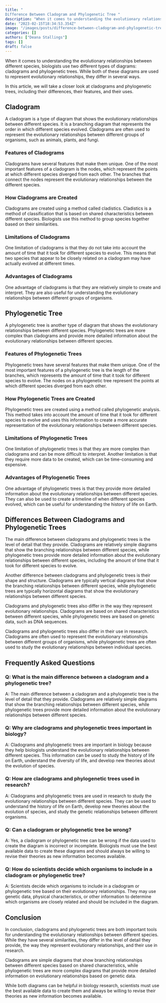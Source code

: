 ```yaml
---
title: "
Difference Between Cladogram and Phylogenetic Tree "
description: "When it comes to understanding the evolutionary relationships between different species, biologists use two different types of diagrams: cladograms an"
date: "2023-02-15T18:34:53.354Z"
image: "/images/posts/difference-between-cladogram-and-phylogenetic-tree-780x468.jpg"
categories: []
authors: ["Deana Stallings"]
tags: []
draft: false
---
```


When it comes to understanding the evolutionary relationships between different species, biologists use two different types of diagrams: cladograms and phylogenetic trees. While both of these diagrams are used to represent evolutionary relationships, they differ in several ways. 

In this article, we will take a closer look at cladograms and phylogenetic trees, including their differences, their features, and their uses.

## Cladogram

A cladogram is a type of diagram that shows the evolutionary relationships between different species. It is a branching diagram that represents the order in which different species evolved. Cladograms are often used to represent the evolutionary relationships between different groups of organisms, such as animals, plants, and fungi.

### Features of Cladograms

Cladograms have several features that make them unique. One of the most important features of a cladogram is the nodes, which represent the points at which different species diverged from each other. The branches that connect the nodes represent the evolutionary relationships between the different species.

### How Cladograms are Created

Cladograms are created using a method called cladistics. Cladistics is a method of classification that is based on shared characteristics between different species. Biologists use this method to group species together based on their similarities.

### Limitations of Cladograms

One limitation of cladograms is that they do not take into account the amount of time that it took for different species to evolve. This means that two species that appear to be closely related on a cladogram may have actually evolved at different times.

### Advantages of Cladograms

One advantage of cladograms is that they are relatively simple to create and interpret. They are also useful for understanding the evolutionary relationships between different groups of organisms.

## Phylogenetic Tree

A phylogenetic tree is another type of diagram that shows the evolutionary relationships between different species. Phylogenetic trees are more complex than cladograms and provide more detailed information about the evolutionary relationships between different species.

### Features of Phylogenetic Trees

Phylogenetic trees have several features that make them unique. One of the most important features of a phylogenetic tree is the length of the branches, which represents the amount of time that it took for different species to evolve. The nodes on a phylogenetic tree represent the points at which different species diverged from each other.

### How Phylogenetic Trees are Created

Phylogenetic trees are created using a method called phylogenetic analysis. This method takes into account the amount of time that it took for different species to evolve and uses this information to create a more accurate representation of the evolutionary relationships between different species.

### Limitations of Phylogenetic Trees

One limitation of phylogenetic trees is that they are more complex than cladograms and can be more difficult to interpret. Another limitation is that they require more data to be created, which can be time-consuming and expensive.

### Advantages of Phylogenetic Trees

One advantage of phylogenetic trees is that they provide more detailed information about the evolutionary relationships between different species. They can also be used to create a timeline of when different species evolved, which can be useful for understanding the history of life on Earth.

## Differences Between Cladograms and Phylogenetic Trees

The main difference between cladograms and phylogenetic trees is the level of detail that they provide. Cladograms are relatively simple diagrams that show the branching relationships between different species, while phylogenetic trees provide more detailed information about the evolutionary relationships between different species, including the amount of time that it took for different species to evolve.

Another difference between cladograms and phylogenetic trees is their shape and structure. Cladograms are typically vertical diagrams that show the branching relationships between different species, while phylogenetic trees are typically horizontal diagrams that show the evolutionary relationships between different species.

Cladograms and phylogenetic trees also differ in the way they represent evolutionary relationships. Cladograms are based on shared characteristics between different species, while phylogenetic trees are based on genetic data, such as DNA sequences.

Cladograms and phylogenetic trees also differ in their use in research. Cladograms are often used to represent the evolutionary relationships between different groups of organisms, while phylogenetic trees are often used to study the evolutionary relationships between individual species.

## Frequently Asked Questions

### Q: What is the main difference between a cladogram and a phylogenetic tree?

A: The main difference between a cladogram and a phylogenetic tree is the level of detail that they provide. Cladograms are relatively simple diagrams that show the branching relationships between different species, while phylogenetic trees provide more detailed information about the evolutionary relationships between different species.

### Q: Why are cladograms and phylogenetic trees important in biology?

A: Cladograms and phylogenetic trees are important in biology because they help biologists understand the evolutionary relationships between different species. This information can be used to study the history of life on Earth, understand the diversity of life, and develop new theories about the evolution of species.

### Q: How are cladograms and phylogenetic trees used in research?

A: Cladograms and phylogenetic trees are used in research to study the evolutionary relationships between different species. They can be used to understand the history of life on Earth, develop new theories about the evolution of species, and study the genetic relationships between different organisms.

### Q: Can a cladogram or phylogenetic tree be wrong?

A: Yes, a cladogram or phylogenetic tree can be wrong if the data used to create the diagram is incorrect or incomplete. Biologists must use the best available data to create these diagrams and should always be willing to revise their theories as new information becomes available.

### Q: How do scientists decide which organisms to include in a cladogram or phylogenetic tree?

A: Scientists decide which organisms to include in a cladogram or phylogenetic tree based on their evolutionary relationships. They may use genetic data, physical characteristics, or other information to determine which organisms are closely related and should be included in the diagram.

## Conclusion

In conclusion, cladograms and phylogenetic trees are both important tools for understanding the evolutionary relationships between different species. While they have several similarities, they differ in the level of detail they provide, the way they represent evolutionary relationships, and their use in research.

Cladograms are simple diagrams that show branching relationships between different species based on shared characteristics, while phylogenetic trees are more complex diagrams that provide more detailed information on evolutionary relationships based on genetic data. 

While both diagrams can be helpful in biology research, scientists must use the best available data to create them and always be willing to revise their theories as new information becomes available.